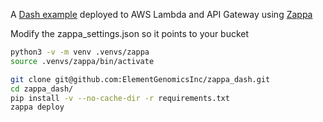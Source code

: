 A [Dash example](https://plot.ly/dash/getting-started) deployed to AWS Lambda and API Gateway using [Zappa](https://github.com/Miserlou/Zappa)

Modify the zappa_settings.json so it points to your bucket

```bash
python3 -v -m venv .venvs/zappa
source .venvs/zappa/bin/activate

git clone git@github.com:ElementGenomicsInc/zappa_dash.git
cd zappa_dash/
pip install -v --no-cache-dir -r requirements.txt
zappa deploy
```

